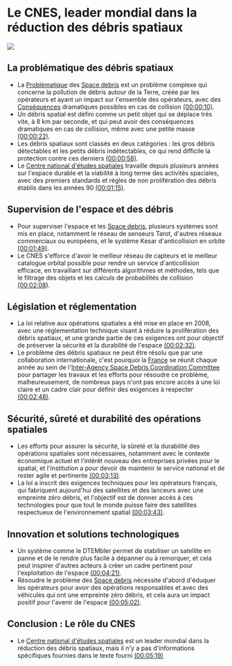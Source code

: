 
# Le CNES, leader mondial dans la réduction des débris spatiaux
![](https://i.ytimg.com/vi/J7yRdT3Rv1c/maxresdefault.jpg)



## La problématique des débris spatiaux
- La [Problématique](https://fr.wikipedia.org/wiki/Problématique) des [Space debris](https://en.wikipedia.org/wiki/Space_debris) est un problème complexe qui concerne la pollution de débris autour de la Terre, créée par les opérateurs et ayant un impact sur l'ensemble des opérateurs, avec des [Conséquences](https://fr.wikipedia.org/wiki/Conséquences) dramatiques possibles en cas de collision [(00:00:10)](https://www.youtube.com/watch?v=J7yRdT3Rv1c&t=10s).
- Un débris spatial est défini comme un petit objet qui se déplace très vite, à 8 km par seconde, et qui peut avoir des conséquences dramatiques en cas de collision, même avec une petite masse [(00:00:22)](https://www.youtube.com/watch?v=J7yRdT3Rv1c&t=22s).
- Les débris spatiaux sont classés en deux catégories : les gros débris détectables et les petits débris indétectables, ce qui rend difficile la protection contre ces derniers [(00:00:58)](https://www.youtube.com/watch?v=J7yRdT3Rv1c&t=58s).
- Le [Centre national d'études spatiales](https://fr.wikipedia.org/wiki/Centre_national_d'études_spatiales) travaille depuis plusieurs années sur l'espace durable et la viabilité à long terme des activités spaciales, avec des premiers standards et règles de non prolifération des débris établis dans les années 90 [(00:01:15)](https://www.youtube.com/watch?v=J7yRdT3Rv1c&t=75s).

## Supervision de l'espace et des débris
- Pour superviser l'espace et les [Space debris](https://en.wikipedia.org/wiki/Space_debris), plusieurs systèmes sont mis en place, notamment le réseau de senseurs Tarot, d'autres réseaux commerciaux ou européens, et le système Kesar d'anticollision en orbite [(00:01:49)](https://www.youtube.com/watch?v=J7yRdT3Rv1c&t=109s).
- Le CNES s'efforce d'avoir le meilleur réseau de capteurs et le meilleur catalogue orbital possible pour rendre un service d'anticollision efficace, en travaillant sur différents algorithmes et méthodes, tels que le filtrage des objets et les calculs de probabilités de collision [(00:02:08)](https://www.youtube.com/watch?v=J7yRdT3Rv1c&t=128s).

## Législation et réglementation
- La loi relative aux opérations spatiales a été mise en place en 2008, avec une réglementation technique visant à réduire la prolifération des débris spatiaux, et une grande partie de ces exigences ont pour objectif de préserver la sécurité et la durabilité de l'espace [(00:02:32)](https://www.youtube.com/watch?v=J7yRdT3Rv1c&t=152s).
- Le problème des débris spatiaux ne peut être résolu que par une collaboration internationale, c'est pourquoi la [France](https://fr.wikipedia.org/wiki/France) se réunit chaque année au sein de l'[Inter-Agency Space Debris Coordination Committee](https://fr.wikipedia.org/wiki/Inter-Agency_Space_Debris_Coordination_Committee) pour partager les travaux et les efforts pour résoudre ce problème, malheureusement, de nombreux pays n'ont pas encore accès à une loi claire et un cadre clair pour définir des exigences à respecter [(00:02:48)](https://www.youtube.com/watch?v=J7yRdT3Rv1c&t=168s).

## Sécurité, sûreté et durabilité des opérations spatiales
- Les efforts pour assurer la sécurité, la sûreté et la durabilité des opérations spatiales sont nécessaires, notamment avec le contexte économique actuel et l'intérêt nouveau des entreprises privées pour le spatial, et l'institution a pour devoir de maintenir le service national et de rester agile et pertinente [(00:03:13)](https://www.youtube.com/watch?v=J7yRdT3Rv1c&t=193s).
- La loi a inscrit des exigences techniques pour les opérateurs français, qui fabriquent aujourd'hui des satellites et des lanceurs avec une empreinte zéro débris, et l'objectif est de donner accès à ces technologies pour que tout le monde puisse faire des satellites respectueux de l'environnement spatial [(00:03:43)](https://www.youtube.com/watch?v=J7yRdT3Rv1c&t=223s).

## Innovation et solutions technologiques
- Un système comme le DTEMbler permet de stabiliser un satellite en panne et de le rendre plus facile à dépanner ou à remorquer, et cela peut inspirer d'autres acteurs à créer un cadre pertinent pour l'exploitation de l'espace [(00:04:21)](https://www.youtube.com/watch?v=J7yRdT3Rv1c&t=261s).
- Résoudre le problème des [Space debris](https://en.wikipedia.org/wiki/Space_debris) nécessite d'abord d'éduquer les opérateurs pour avoir des opérations responsables et avec des véhicules qui ont une empreinte zéro débris, et cela aura un impact positif pour l'avenir de l'espace [(00:05:02)](https://www.youtube.com/watch?v=J7yRdT3Rv1c&t=302s).

## Conclusion : Le rôle du CNES
- Le [Centre national d'études spatiales](https://fr.wikipedia.org/wiki/Centre_national_d'études_spatiales) est un leader mondial dans la réduction des débris spatiaux, mais il n'y a pas d'informations spécifiques fournies dans le texte fourni [(00:05:19)](https://www.youtube.com/watch?v=J7yRdT3Rv1c&t=319s)
